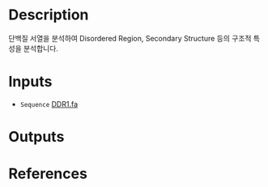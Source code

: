 # Description 

단백질 서열을 분석하여 Disordered Region, Secondary Structure 등의 구조적 특성을 분석합니다.

# Inputs

* `Sequence` [DDR1.fa](https://docs.ad3.io/media/apps/protein_properties/examples/input/DDR1.fa)

# Outputs

# References
